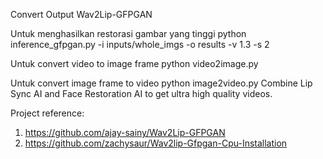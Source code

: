 Convert Output Wav2Lip-GFPGAN


Untuk menghasilkan restorasi gambar yang tinggi
python inference_gfpgan.py -i inputs/whole_imgs -o results -v 1.3 -s 2

Untuk convert video to image frame
python video2image.py

Untuk convert image frame to video
python image2video.py
Combine Lip Sync AI and Face Restoration AI to get ultra high quality videos.


Project reference:
1. https://github.com/ajay-sainy/Wav2Lip-GFPGAN
2. https://github.com/zachysaur/Wav2lip-Gfpgan-Cpu-Installation

